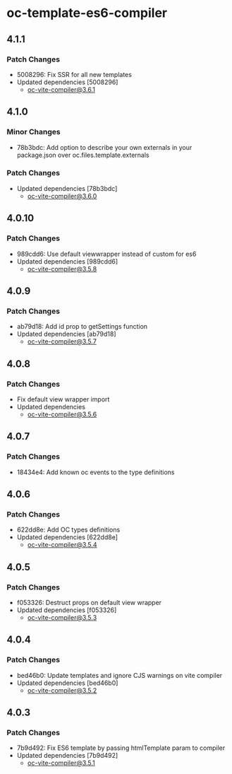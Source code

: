 # oc-template-es6-compiler

## 4.1.1

### Patch Changes

- 5008296: Fix SSR for all new templates
- Updated dependencies [5008296]
  - oc-vite-compiler@3.6.1

## 4.1.0

### Minor Changes

- 78b3bdc: Add option to describe your own externals in your package.json over oc.files.template.externals

### Patch Changes

- Updated dependencies [78b3bdc]
  - oc-vite-compiler@3.6.0

## 4.0.10

### Patch Changes

- 989cdd6: Use default viewwrapper instead of custom for es6
- Updated dependencies [989cdd6]
  - oc-vite-compiler@3.5.8

## 4.0.9

### Patch Changes

- ab79d18: Add id prop to getSettings function
- Updated dependencies [ab79d18]
  - oc-vite-compiler@3.5.7

## 4.0.8

### Patch Changes

- Fix default view wrapper import
- Updated dependencies
  - oc-vite-compiler@3.5.6

## 4.0.7

### Patch Changes

- 18434e4: Add known oc events to the type definitions

## 4.0.6

### Patch Changes

- 622dd8e: Add OC types definitions
- Updated dependencies [622dd8e]
  - oc-vite-compiler@3.5.4

## 4.0.5

### Patch Changes

- f053326: Destruct props on default view wrapper
- Updated dependencies [f053326]
  - oc-vite-compiler@3.5.3

## 4.0.4

### Patch Changes

- bed46b0: Update templates and ignore CJS warnings on vite compiler
- Updated dependencies [bed46b0]
  - oc-vite-compiler@3.5.2

## 4.0.3

### Patch Changes

- 7b9d492: Fix ES6 template by passing htmlTemplate param to compiler
- Updated dependencies [7b9d492]
  - oc-vite-compiler@3.5.1
